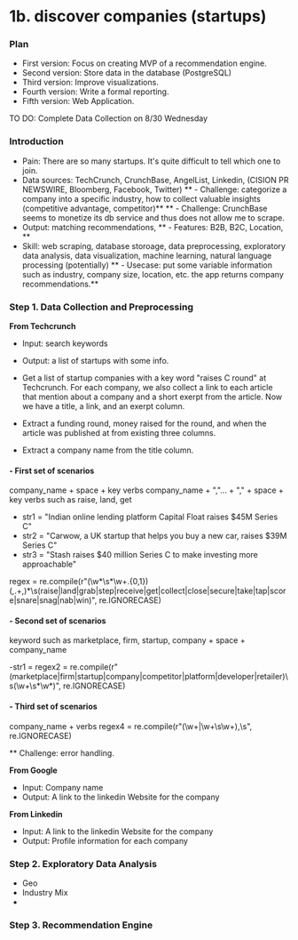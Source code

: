 # 1b. discover companies (startups)

### Plan

- First version: Focus on creating MVP of a recommendation engine. 
- Second version: Store data in the database (PostgreSQL)
- Third version: Improve visualizations.
- Fourth version: Write a formal reporting.
- Fifth version: Web Application.

TO DO: Complete Data Collection on 8/30 Wednesday

### Introduction

- Pain: There are so many startups. It's quite difficult to tell which one to join.
- Data sources: TechCrunch, CrunchBase, AngelList, Linkedin, (CISION PR NEWSWIRE, Bloomberg, Facebook, Twitter)
** - Challenge: categorize a company into a specific industry, how to collect valuable insights (competitive advantage, competitor)**
** - Challenge: CrunchBase seems to monetize its db service and thus does not allow me to scrape.
- Output: matching recommendations, 
** - Features: B2B, B2C, Location, **
- Skill: web scraping, database storoage, data preprocessing, exploratory data analysis, data visualization, machine learning, natural language processing (potentially)
** - Usecase: put some variable information such as industry, company size, location, etc. the app returns company recommendations.**

### Step 1. Data Collection and Preprocessing

**From Techcrunch**
- Input: search keywords
- Output: a list of startups with some info.

- Get a list of startup companies with a key word "raises C round" at Techcrunch. For each company, we also collect a link to each article that mention about a company and a short exerpt from the article. Now we have a title, a link, and an exerpt column.
- Extract a funding round, money raised for the round, and when the article was published at from existing three columns.

- Extract a company name from the title column.

#### - First set of scenarios
company_name + space + key verbs
company_name + ","... + "," + space + key verbs such as raise, land, get

- str1 = "Indian online lending platform Capital Float raises $45M Series C"
- str2 = "Carwow, a UK startup that helps you buy a new car, raises $39M Series C"
- str3 = "Stash raises $40 million Series C to make investing more approachable"

regex = re.compile(r"(\w*\s*\w+.{0,1})(,.+,)*\s(raise|land|grab|step|receive|get|collect|close|secure|take|tap|score|snare|snag|nab|win)", re.IGNORECASE)

#### - Second set of scenarios
keyword such as marketplace, firm, startup, company + space + company_name

-str1 = 
regex2 = re.compile(r"(marketplace|firm|startup|company|competitor|platform|developer|retailer)\s(\w+\s*\w*)", re.IGNORECASE)

#### - Third set of scenarios

company_name + verbs
regex4 = re.compile(r"(\w+|\w+\s\w+),\s", re.IGNORECASE)


** Challenge: error handling. 

**From Google**
- Input: Company name
- Output: A link to the linkedin Website for the company

**From Linkedin**
- Input: A link to the linkedin Website for the company
- Output: Profile information for each company

### Step 2. Exploratory Data Analysis
- Geo
- Industry Mix
- 

### Step 3. Recommendation Engine

